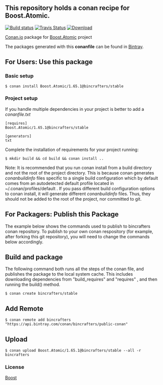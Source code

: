 ## This repository holds a conan recipe for Boost.Atomic.

[![Build status](https://ci.appveyor.com/api/projects/status/k66c2ixw7x2r90d1/branch/stable/1.65.1?svg=true)](https://ci.appveyor.com/project/BinCrafters/conan-boost-atomic/branch/stable/1.65.1)
[![Travis Status](https://travis-ci.org/bincrafters/conan-boost-atomic.svg?branch=stable%2F1.65.1)](https://travis-ci.org/bincrafters/conan-boost-atomic)
[![Download](https://api.bintray.com/packages/bincrafters/public-conan/Boost.Atomic%3Abincrafters/images/download.svg?version=1.65.1%3Astable) ](https://bintray.com/bincrafters/public-conan/Boost.Atomic%3Abincrafters/1.65.1%3Astable/link)

[Conan.io](https://conan.io) package for [Boost.Atomic](https://github.com/Boostorg/Atomic) project

The packages generated with this **conanfile** can be found in [Bintray](https://bintray.com/bincrafters/public-conan/Boost.Atomic%3Abincrafters).

## For Users: Use this package

### Basic setup

    $ conan install Boost.Atomic/1.65.1@bincrafters/stable

### Project setup

If you handle multiple dependencies in your project is better to add a *conanfile.txt*

    [requires]
    Boost.Atomic/1.65.1@bincrafters/stable

    [generators]
    txt

Complete the installation of requirements for your project running:

    $ mkdir build && cd build && conan install ..
	
Note: It is recommended that you run conan install from a build directory and not the root of the project directory.  This is because conan generates *conanbuildinfo* files specific to a single build configuration which by default comes from an autodetected default profile located in ~/.conan/profiles/default .  If you pass different build configuration options to conan install, it will generate different *conanbuildinfo* files.  Thus, they should not be added to the root of the project, nor committed to git. 

## For Packagers: Publish this Package

The example below shows the commands used to publish to bincrafters conan repository. To publish to your own conan respository (for example, after forking this git repository), you will need to change the commands below accordingly. 

## Build  and package 

The following command both runs all the steps of the conan file, and publishes the package to the local system cache.  This includes downloading dependencies from "build_requires" and "requires" , and then running the build() method. 

    $ conan create bincrafters/stable
	
## Add Remote

	$ conan remote add bincrafters "https://api.bintray.com/conan/bincrafters/public-conan"

## Upload

    $ conan upload Boost.Atomic/1.65.1@bincrafters/stable --all -r bincrafters

### License
[Boost](www.boost.org/LICENSE_1_0.txt)
